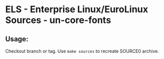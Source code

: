 # ELS - Enterprise Linux/EuroLinux Sources - un-core-fonts
 
## Usage:
  Checkout branch or tag. Use `make sources` to recreate  SOURCE0 archive.
